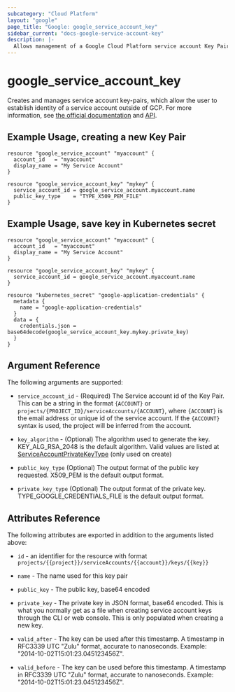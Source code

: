 ```yaml
---
subcategory: "Cloud Platform"
layout: "google"
page_title: "Google: google_service_account_key"
sidebar_current: "docs-google-service-account-key"
description: |-
  Allows management of a Google Cloud Platform service account Key Pair
---
```


# google\_service\_account\_key

Creates and manages service account key-pairs, which allow the user to establish identity of a service account outside of GCP. For more information, see [the official documentation](https://cloud.google.com/iam/docs/creating-managing-service-account-keys) and [API](https://cloud.google.com/iam/reference/rest/v1/projects.serviceAccounts.keys).


## Example Usage, creating a new Key Pair

```hcl
resource "google_service_account" "myaccount" {
  account_id   = "myaccount"
  display_name = "My Service Account"
}

resource "google_service_account_key" "mykey" {
  service_account_id = google_service_account.myaccount.name
  public_key_type    = "TYPE_X509_PEM_FILE"
}
```

## Example Usage, save key in Kubernetes secret

```hcl
resource "google_service_account" "myaccount" {
  account_id   = "myaccount"
  display_name = "My Service Account"
}

resource "google_service_account_key" "mykey" {
  service_account_id = google_service_account.myaccount.name
}

resource "kubernetes_secret" "google-application-credentials" {
  metadata {
    name = "google-application-credentials"
  }
  data = {
    credentials.json = base64decode(google_service_account_key.mykey.private_key)
  }
}
```

## Argument Reference

The following arguments are supported:

* `service_account_id` - (Required) The Service account id of the Key Pair. This can be a string in the format
`{ACCOUNT}` or `projects/{PROJECT_ID}/serviceAccounts/{ACCOUNT}`, where `{ACCOUNT}` is the email address or
unique id of the service account. If the `{ACCOUNT}` syntax is used, the project will be inferred from the account.

* `key_algorithm` - (Optional) The algorithm used to generate the key. KEY_ALG_RSA_2048 is the default algorithm.
Valid values are listed at
[ServiceAccountPrivateKeyType](https://cloud.google.com/iam/reference/rest/v1/projects.serviceAccounts.keys#ServiceAccountKeyAlgorithm)
(only used on create)

* `public_key_type` (Optional) The output format of the public key requested. X509_PEM is the default output format.

* `private_key_type` (Optional) The output format of the private key. TYPE_GOOGLE_CREDENTIALS_FILE is the default output format.

## Attributes Reference

The following attributes are exported in addition to the arguments listed above:

* `id` - an identifier for the resource with format `projects/{{project}}/serviceAccounts/{{account}}/keys/{{key}}`

* `name` - The name used for this key pair

* `public_key` - The public key, base64 encoded

* `private_key` - The private key in JSON format, base64 encoded. This is what you normally get as a file when creating
service account keys through the CLI or web console. This is only populated when creating a new key.

* `valid_after` - The key can be used after this timestamp. A timestamp in RFC3339 UTC "Zulu" format, accurate to nanoseconds. Example: "2014-10-02T15:01:23.045123456Z".

* `valid_before` - The key can be used before this timestamp.
A timestamp in RFC3339 UTC "Zulu" format, accurate to nanoseconds. Example: "2014-10-02T15:01:23.045123456Z".


